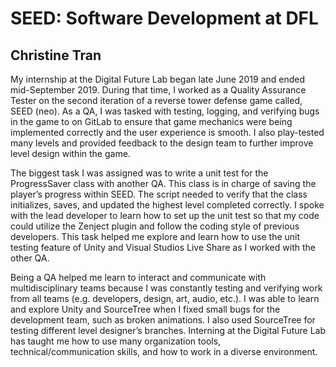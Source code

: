 # SEED: Software Development at DFL

## Christine Tran

My internship at the Digital Future Lab began late June 2019 and ended mid-September 2019. During that time, I worked as a Quality Assurance Tester on the second iteration of a reverse tower defense game called, SEED (neo). As a QA, I was tasked with testing, logging, and verifying bugs in the game to on GitLab to ensure that game mechanics were being implemented correctly and the user experience is smooth. I also play-tested many levels and provided feedback to the design team to further improve level design within the game.

The biggest task I was assigned was to write a unit test for the ProgressSaver class with another QA. This class is in charge of saving the player’s progress within SEED. The script needed to verify that the class initializes, saves, and updated the highest level completed correctly. I spoke with the lead developer to learn how to set up the unit test so that my code could utilize the Zenject plugin and follow the coding style of previous developers. This task helped me explore and learn how to use the unit testing feature of Unity and Visual Studios Live Share as I worked with the other QA.

Being a QA helped me learn to interact and communicate with multidisciplinary teams because I was constantly testing and verifying work from all teams (e.g. developers, design, art, audio, etc.). I was able to learn and explore Unity and SourceTree when I fixed small bugs for the development team, such as broken animations. I also used SourceTree for testing different level designer’s branches. Interning at the Digital Future Lab has taught me how to use many organization tools, technical/communication skills, and how to work in a diverse environment.
